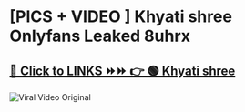 
 # [PICS + VIDEO ] Khyati shree Onlyfans Leaked 8uhrx

## <h2><a href="https://clipsfans.com/Khyati_shree&ref=git">🔗 Click to LINKS ⏩⏩ 👉 🟢 Khyati shree </a></h2>

<a href="https://clipsfans.com/Khyati_shree&ref=git" rel="nofollow" data-target="animated-image.originalLink"><img src="https://i.ibb.co.com/xMMVF88/686577567.gif" alt="Viral Video Original" style="max-width: 100%; display: inline-block;" data-target="animated-image.originalImage"></a>

